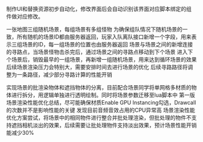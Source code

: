 制作UI和替换资源初步自动化，修改界面后会自动识别该界面对应脚本绑定的组件做对应修改。


一张地图三组随机场景，每组场景有多组怪物
为确保组队情况下随机场景的一致，所有随机的场景ID都由服务器返回，玩家入队离队接口新增一个字段，用来表示三组场景的ID，每一组场景的位置也由服务器返回
场景与场景之间的新增连接的寻路点，当场景怪物击杀完后，通过场景之间的寻路点移动到下个场景
进入下个场景后，销毁最早的一组场景，再新增一组随机场景，用来达到循环场景的效果
后续场景渲染压力会特别大，需要安排时间去进行场景的优化
后续寻路路径将调整为一条路径，减少部分寻路计算的性能开销

实现场景的批渲染物体和遮挡物体的分离，目前配合场景同学将单网格多材质的物体进行拆分，用逻辑单独进行透明绘制。同时将场景参数迁移至lua脚本中
第一版场景渲染性能优化总结，尽可能确保材质Enable GPU Instancing勾选，Drawcall的次数并不是影响性能的关键
发现目前音频音效占用的CPU异常高
场景渲染性能优化方案尝试，将场景中的相同物件进行整合并批处理渲染，但批处理的物件不支持遮挡相机淡出的效果，后续需要让批处理物件支持淡出效果，预计场景性能开销能减少30%
